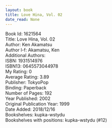 ```yaml
---
layout: book
title: Love Hina, Vol. 02
date_read: None
---
```


Book Id: 1621564<br />
Title: Love Hina, Vol. 02<br />
Author: Ken Akamatsu<br />
Author l-f: Akamatsu, Ken<br />
Additional Authors: <br />
ISBN: 1931514976<br />
ISBN13: 0645573044978<br />
My Rating: 0<br />
Average Rating: 3.89<br />
Publisher: TokyoPop<br />
Binding: Paperback<br />
Number of Pages: 192<br />
Year Published: 2002<br />
Original Publication Year: 1999<br />
Date Added: 2018/12/16<br />
Bookshelves: kupka-wstydu<br />
Bookshelves with positions: kupka-wstydu (#12)<br />

